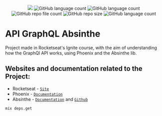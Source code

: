 <p align="center">
  <img src="http://img.shields.io/static/v1?label=STATUS&message=Concluded&color=blue&style=flat"/>
  <img alt="GitHub language count" src="https://img.shields.io/github/languages/count/Rafa-KozAnd/API_GraphQL_Absinthe">
  <img alt="GitHub language count" src="https://img.shields.io/github/languages/top/Rafa-KozAnd/API_GraphQL_Absinthe">
  <img alt="GitHub repo file count" src="https://img.shields.io/github/directory-file-count/Rafa-KozAnd/API_GraphQL_Absinthe">
  <img alt="GitHub repo size" src="https://img.shields.io/github/repo-size/Rafa-KozAnd/API_GraphQL_Absinthe">
  <img alt="GitHub language count" src="https://img.shields.io/github/license/Rafa-KozAnd/API_GraphQL_Absinthe">
</p>

# API GraphQL Absinthe

Project made in Rocketseat's Ignite course, with the aim of understanding how the GraphQl API works, using Phoenix and the Absinthe lib.

## Websites and documentation related to the Project:
- Rocketseat - [`Site`](https://rocketseat.com.br/)
- Phoenix - [`Documentation`](https://www.phoenixframework.org)
- Absinthe - [`Documentation`](https://github.com/absinthe-graphql/absinthe) and [`Github`](https://github.com/absinthe-graphql/absinthe)

`mix deps.get`

